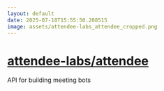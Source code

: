 ```yaml
---
layout: default
date: 2025-07-18T15:55:50.208515
image: assets/attendee-labs_attendee_cropped.png
---
```


# [attendee-labs/attendee](https://github.com/attendee-labs/attendee)

API for building meeting bots
